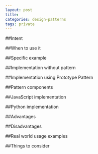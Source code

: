 ```yaml
---
layout: post
title: 
categories: design-patterns
tags: private
---
```

##Intent



##When to use it



##Specific example



##Implementation without pattern



##Implementation using Prototype Pattern



##Pattern components



##JavaScript implementation



##Python implementation



##Advantages



##Disadvantages



##Real world usage examples



##Things to consider


